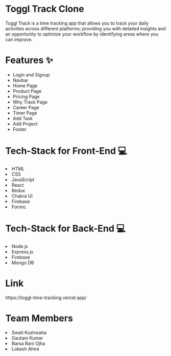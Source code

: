 <h1>Toggl Track Clone</h1>
Toggl Track is a time tracking app that allows you to track your daily activities across different platforms; providing you with detailed insights and an opportunity to optimize your workflow by identifying areas where you can improve.

<h1>Features ✨</h1>
<ul>
<li>Login and Signup</li>
<li>Navbar</li>
<li>Home Page</li>
<li>Product Page</li>
<li>Pricing Page</li>
<li>Why Track Page</li>
<li>Career Page</li>
<li>Timer Page</li>
<li>Add Task</li>
<li>Add Project</li>
<li>Footer</li>
</ul>

<h1>Tech-Stack for Front-End 💻</h1>
<li>HTML</li>
<li>CSS</li>
<li>JavaScript</li>
<li>React</li>
<li>Redux</li>
<li>Chakra UI</li>
<li>Firebase</li>
<li>Formic</li>

<h1>Tech-Stack for Back-End 💻</h1>
<li>Node.js</li>
<li>Express.js</li>
<li>Firebase</li>
<li>Mongo DB</li>


<h1>Link</h1>
https://toggl-time-tracking.vercel.app/


<h1>Team Members </h1>
<li>Swati Kushwaha</li>
<li>Gautam Kumar</li>
<li>Barsa Rani Ojha</li>
<li>Lokesh Ahire</li>


